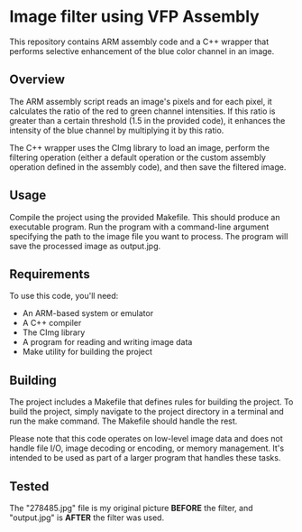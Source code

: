 # Image filter using VFP Assembly

This repository contains ARM assembly code and a C++ wrapper that performs selective enhancement of the blue color channel in an image.

## Overview

The ARM assembly script reads an image's pixels and for each pixel, it calculates the ratio of the red to green channel intensities. If this ratio is greater than a certain threshold (1.5 in the provided code), it enhances the intensity of the blue channel by multiplying it by this ratio.

The C++ wrapper uses the CImg library to load an image, perform the filtering operation (either a default operation or the custom assembly operation defined in the assembly code), and then save the filtered image.

## Usage

Compile the project using the provided Makefile. This should produce an executable program.
Run the program with a command-line argument specifying the path to the image file you want to process. The program will save the processed image as output.jpg.

## Requirements

To use this code, you'll need:

- An ARM-based system or emulator
- A C++ compiler
- The CImg library
- A program for reading and writing image data
- Make utility for building the project

## Building

The project includes a Makefile that defines rules for building the project. To build the project, simply navigate to the project directory in a terminal and run the make command. The Makefile should handle the rest.

Please note that this code operates on low-level image data and does not handle file I/O, image decoding or encoding, or memory management. It's intended to be used as part of a larger program that handles these tasks.

## Tested

The "278485.jpg" file is my original picture **BEFORE** the filter, and "output.jpg" is **AFTER** the filter was used.
